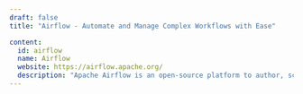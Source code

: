 ```yaml
---
draft: false
title: "Airflow - Automate and Manage Complex Workflows with Ease"

content:
  id: airflow
  name: Airflow
  website: https://airflow.apache.org/
  description: "Apache Airflow is an open-source platform to author, schedule, and monitor workflows. It simplifies task automation and orchestration using Python, making it highly scalable and flexible."
---
```

